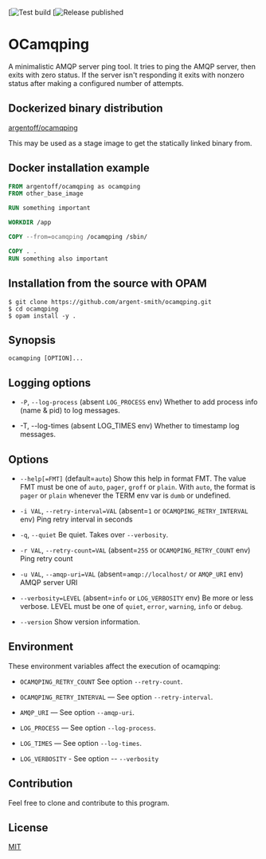 [![Test build](https://github.com/github/docs/actions/workflows/test_build.yml/badge.svg) [![Release published](https://github.com/github/docs/actions/workflows/publish_the_release.yml/badge.svg)

# OCamqping

A minimalistic AMQP server ping tool. It tries to ping the AMQP
server, then exits with zero status. If the server isn't responding it
exits with nonzero status after making a configured number of attempts.

## Dockerized binary distribution

[argentoff/ocamqping](https://hub.docker.com/repository/docker/argentoff/ocamqping)

This may be used as a stage image to get the statically linked binary from.

## Docker installation example

```dockerfile
FROM argentoff/ocamqping as ocamqping
FROM other_base_image

RUN something important

WORKDIR /app

COPY --from=ocamqping /ocamqping /sbin/

COPY . .
RUN something also important
```

## Installation from the source with OPAM

```
$ git clone https://github.com/argent-smith/ocamqping.git
$ cd ocamqping
$ opam install -y .
```

## Synopsis

`ocamqping [OPTION]...`

## Logging options
  * `-P`, `--log-process` (absent `LOG_PROCESS` env)
      Whether to add process info (name & pid) to log messages.

  * -T, --log-times (absent LOG_TIMES env)
      Whether to timestamp log messages.

## Options
  * `--help[=FMT]` (default=`auto`)
    Show this help in format FMT. The value FMT must be one of `auto`,
    `pager`, `groff` or `plain`. With `auto`, the format is `pager` or
    `plain` whenever the TERM env var is `dumb` or undefined.

  * `-i VAL`, `--retry-interval=VAL` (absent=`1` or `OCAMQPING_RETRY_INTERVAL` env)
    Ping retry interval in seconds

  * `-q`, `--quiet`
    Be quiet. Takes over `--verbosity`.

  * `-r VAL`, `--retry-count=VAL` (absent=`255` or `OCAMQPING_RETRY_COUNT` env)
    Ping retry count

  * `-u VAL`, `--amqp-uri=VAL` (absent=`amqp://localhost/` or `AMQP_URI` env)
      AMQP server URI

  * `--verbosity=LEVEL` (absent=`info` or `LOG_VERBOSITY` env)
    Be more or less verbose. LEVEL must be one of `quiet`, `error`,
    `warning`, `info` or `debug`.

  * `--version`
      Show version information.

## Environment
These environment variables affect the execution of ocamqping:

* `OCAMQPING_RETRY_COUNT` See option `--retry-count`.

* `OCAMQPING_RETRY_INTERVAL` — See option `--retry-interval`.

* `AMQP_URI` — See option `--amqp-uri`.

* `LOG_PROCESS` — See option `--log-process`.

* `LOG_TIMES` — See option `--log-times`.

* `LOG_VERBOSITY` - See option -- `--verbosity`

## Contribution

Feel free to clone and contribute to this program.

## License

[MIT](LICENSE)
